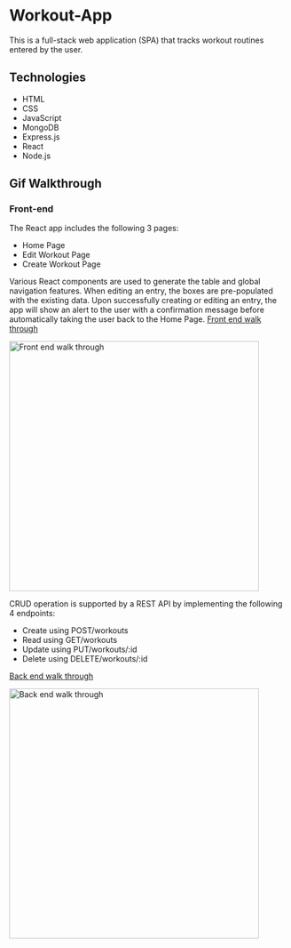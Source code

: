 # Workout-App
This is a full-stack web application (SPA) that tracks workout routines entered by the user.

## Technologies
- HTML
- CSS
- JavaScript
- MongoDB
- Express.js
- React
- Node.js

## Gif Walkthrough 
### Front-end
The React app includes the following 3 pages:
- Home Page
- Edit Workout Page
- Create Workout Page

Various React components are used to generate the table and global navigation features. When editing an entry, the boxes are pre-populated with the existing data. Upon successfully creating or editing an entry, the app will show an alert to the user with a confirmation message before automatically taking the user back to the Home Page.
[Front end walk through](FrontEnd.gif) 
<p>
<image src = FrontEnd.gif title = "Front end walk through" width = 450 height = 450><br>
</p>

CRUD operation is supported by a REST API by implementing the following 4 endpoints:

- Create using POST/workouts
- Read using GET/workouts
- Update using PUT/workouts/:id
- Delete using DELETE/workouts/:id

[Back end walk through](Backend.gif) 
<p>
<image src = Backend.gif title = "Back end walk through" width = 450 height = 450><br>
</p>
